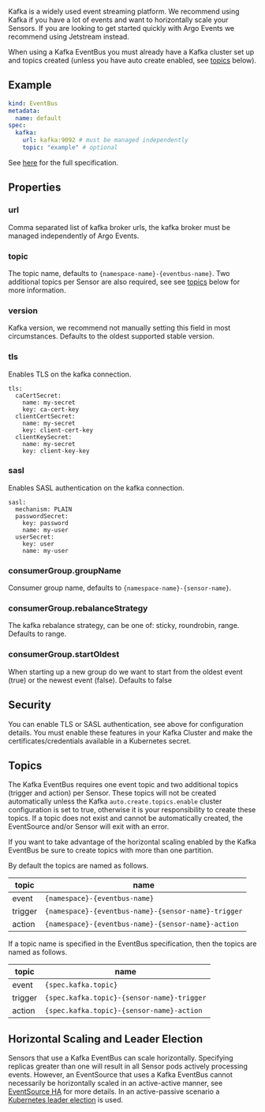Kafka is a widely used event streaming platform. We recommend using Kafka if
you have a lot of events and want to horizontally scale your Sensors. If you
are looking to get started quickly with Argo Events we recommend using
Jetstream instead.

When using a Kafka EventBus you must already have a Kafka cluster set up and
topics created (unless you have auto create enabled, see [topics](#topics)
below).

## Example

```yaml
kind: EventBus
metadata:
  name: default
spec:
  kafka:
    url: kafka:9092 # must be managed independently
    topic: "example" # optional
```

See [here](../APIs.md#argoproj.io/v1alpha1.KafkaBus)
for the full specification.

## Properties

### url

Comma separated list of kafka broker urls, the kafka broker must be managed
independently of Argo Events.

### topic

The topic name, defaults to `{namespace-name}-{eventbus-name}`. Two additional
topics per Sensor are also required, see see [topics](#topics) below for more
information.

### version

Kafka version, we recommend not manually setting this field in most
circumstances. Defaults to the oldest supported stable version.

### tls

Enables TLS on the kafka connection.

```
tls:
  caCertSecret:
    name: my-secret
    key: ca-cert-key
  clientCertSecret:
    name: my-secret
    key: client-cert-key
  clientKeySecret:
    name: my-secret
    key: client-key-key
```

### sasl

Enables SASL authentication on the kafka connection.

```
sasl:
  mechanism: PLAIN
  passwordSecret:
    key: password
    name: my-user
  userSecret:
    key: user
    name: my-user
```

### consumerGroup.groupName

Consumer group name, defaults to `{namespace-name}-{sensor-name}`.

### consumerGroup.rebalanceStrategy

The kafka rebalance strategy, can be one of: sticky, roundrobin, range.
Defaults to range.

### consumerGroup.startOldest

When starting up a new group do we want to start from the oldest event
(true) or the newest event (false). Defaults to false

## Security

You can enable TLS or SASL authentication, see above for configuration
details. You must enable these features in your Kafka Cluster and make
the certificates/credentials available in a Kubernetes secret.

## Topics

The Kafka EventBus requires one event topic and two additional topics (trigger
and action) per Sensor. These topics will not be created automatically unless
the Kafka `auto.create.topics.enable` cluster configuration is set to true,
otherwise it is your responsibility to create these topics. If a topic does
not exist and cannot be automatically created, the EventSource and/or Sensor
will exit with an error.

If you want to take advantage of the horizontal scaling enabled by the Kafka
EventBus be sure to create topics with more than one partition.

By default the topics are named as follows.

| topic   | name                                                |
| ------- | --------------------------------------------------- |
| event   | `{namespace}-{eventbus-name}`                       |
| trigger | `{namespace}-{eventbus-name}-{sensor-name}-trigger` |
| action  | `{namespace}-{eventbus-name}-{sensor-name}-action`  |

If a topic name is specified in the EventBus specification, then the topics are
named as follows.

| topic   | name                                       |
| ------- | ------------------------------------------ |
| event   | `{spec.kafka.topic}`                       |
| trigger | `{spec.kafka.topic}-{sensor-name}-trigger` |
| action  | `{spec.kafka.topic}-{sensor-name}-action`  |

## Horizontal Scaling and Leader Election

Sensors that use a Kafka EventBus can scale horizontally. Specifying replicas
greater than one will result in all Sensor pods actively processing events.
However, an EventSource that uses a Kafka EventBus cannot necessarily be
horizontally scaled in an active-active manner, see [EventSource HA](../eventsources/ha.md)
for more details. In an active-passive scenario a [Kubernetes leader election](../eventsources/ha.md#kubernetes-leader-election)
is used.
